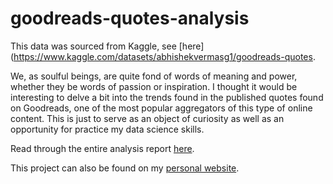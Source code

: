 # goodreads-quotes-analysis

This data was sourced from Kaggle, see [here](https://www.kaggle.com/datasets/abhishekvermasg1/goodreads-quotes.

We, as soulful beings, are quite fond of words of meaning and power, whether they be words of passion or inspiration. I thought it would be interesting to delve a bit into the trends found in the published quotes found on Goodreads, one of the most popular aggregators of this type of online content. This is just to serve as an object of curiosity as well as an opportunity for practice my data science skills.

Read through the entire analysis report [here](Title.md).

This project can also be found on my [personal website](https://jormur.github.io/).
